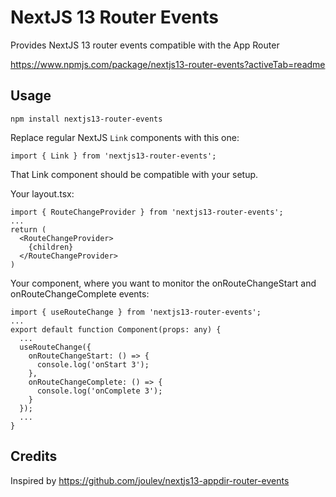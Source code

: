 # NextJS 13 Router Events

Provides NextJS 13 router events compatible with the App Router

https://www.npmjs.com/package/nextjs13-router-events?activeTab=readme

## Usage

```
npm install nextjs13-router-events
```

Replace regular NextJS `Link` components with this one:
```tsx
import { Link } from 'nextjs13-router-events';
```

That Link component should be compatible with your setup.

Your layout.tsx:
```tsx
import { RouteChangeProvider } from 'nextjs13-router-events';
...
return (
  <RouteChangeProvider>
    {children}
  </RouteChangeProvider>
)
```

Your component, where you want to monitor the onRouteChangeStart and onRouteChangeComplete events:
```tsx
import { useRouteChange } from 'nextjs13-router-events';
...
export default function Component(props: any) {
  ...
  useRouteChange({
    onRouteChangeStart: () => {
      console.log('onStart 3');
    },
    onRouteChangeComplete: () => {
      console.log('onComplete 3');
    }
  });
  ...
}
```

## Credits

Inspired by https://github.com/joulev/nextjs13-appdir-router-events